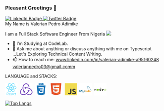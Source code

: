 ### Pleasant Greetings 👋




<div id="badges">
  <a href="www.linkedin.com/in/valerian-adimike-a95160248">
    <img src="https://img.shields.io/badge/LinkedIn-blue?style=for-the-badge&logo=linkedin&logoColor=white" alt="LinkedIn Badge"/>
  </a>
  <a href="https://twitter.com/ValerianPedro?fbclid=IwAR21LK7WxCBPcrvj9-wbj9VTGmqCgqQ4bOPtg7OMMIt0Peib0vqLipriwNQ">
    <img src="https://img.shields.io/badge/Twitter-blue?style=for-the-badge&logo=twitter&logoColor=white" alt="Twitter Badge"/>
  </a>
</div>
My Name is Valerian Pedro Adimike

I am a Full Stack Software Engineer From Nigeria <img src="https://media.giphy.com/media/WUlplcMpOCEmTGBtBW/giphy.gif" width="30"> 
 

- 🔭 I’m Studying at CodeLab.
- 💬 Ask me about anything or discuss anything with me on Typescript ...Let's Exploring Technical Content Writing.
- 📫 How to reach me: www.linkedin.com/in/valerian-adimike-a95160248 valerianpedro03@gmail.comm 


LANGUAGE and STACKS:
<div>
 
  <img src="https://github.com/devicons/devicon/blob/master/icons/react/react-original-wordmark.svg" title="React" alt="React" width="40" height="40"/>&nbsp;
  <img src="https://github.com/devicons/devicon/blob/master/icons/redux/redux-original.svg" title="Redux" alt="Redux " width="40" height="40"/>&nbsp;
  <img src="https://github.com/devicons/devicon/blob/master/icons/css3/css3-plain-wordmark.svg"  title="CSS3" alt="CSS" width="40" height="40"/>&nbsp;
  <img src="https://github.com/devicons/devicon/blob/master/icons/html5/html5-original.svg" title="HTML5" alt="HTML" width="40" height="40"/>&nbsp;
  <img src="https://github.com/devicons/devicon/blob/master/icons/javascript/javascript-original.svg" title="JavaScript" alt="JavaScript" width="40" height="40"/>&nbsp;
  <img src="https://github.com/devicons/devicon/blob/master/icons/mysql/mysql-original-wordmark.svg" title="MySQL"  alt="MySQL" width="40" height="40"/>&nbsp;
  <img src="https://github.com/devicons/devicon/blob/master/icons/nodejs/nodejs-original-wordmark.svg" title="NodeJS" alt="NodeJS" width="40" height="40"/>&nbsp;

  
</div>



[![Top Langs](https://github-readme-stats.vercel.app/api/top-langs/?username=your-github-username&layout=compact&theme=vision-friendly-dark)](https://github.com/anuraghazra/github-readme-stats)
